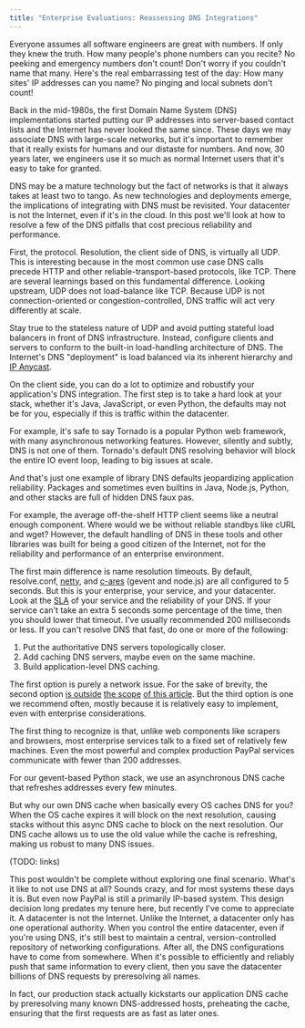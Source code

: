 ```yaml
---
title: "Enterprise Evaluations: Reassessing DNS Integrations"
---
```


<!-- aka Using DNS in Enterprise Environments -->
<!-- aka "In With The Old: Enterprise DNS Considerations" -->

Everyone assumes all software engineers are great with numbers. If
only they knew the truth. How many people's phone numbers can you
recite? No peeking and emergency numbers don't count! Don't worry if
you couldn't name that many. Here's the real embarrassing test of the
day: How many sites' IP addresses can you name? No pinging and local
subnets don't count!

Back in the mid-1980s, the first Domain Name System (DNS)
implementations started putting our IP addresses into server-based
contact lists and the Internet has never looked the same since. These
days we may associate DNS with large-scale networks, but it's
important to remember that it really exists for humans and our distaste
for numbers. And now, 30 years later, we engineers use it so much as
normal Internet users that it's easy to take for granted.

DNS may be a mature technology but the fact of networks is that it
always takes at least two to tango. As new technologies and
deployments emerge, the implications of integrating with DNS must be
revisited. Your datacenter is not the Internet, even if it's in the
cloud. In this post we'll look at how to resolve a few of the DNS
pitfalls that cost precious reliability and performance.

<!-- prevent potential pitfalls that pollute/poison/prey_on projects' precious
  performance and predictability. -->

First, the protocol. Resolution, the client side of DNS, is virtually
all UDP. This is interesting because in the most common use case DNS
calls precede HTTP and other reliable-transport-based protocols, like
TCP. There are several learnings based on this fundamental
difference. Looking upstream, UDP does not load-balance like
TCP. Because UDP is not connection-oriented or congestion-controlled,
DNS traffic will act very differently at scale.

Stay true to the stateless nature of UDP and avoid putting stateful
load balancers in front of DNS infrastructure. Instead, configure
clients and servers to conform to the built-in load-handling
architecture of DNS. The Internet's DNS "deployment" is load balanced
via its inherent hierarchy and [IP Anycast][anycast].

[f5_load_balancing]: https://www.f5.com/pdf/deployment-guides/dns-load-balancing-dg.pdf
[dns_hierarchy]: https://www.novell.com/documentation/dns_dhcp/?page=/documentation/dns_dhcp/dhcp_enu/data/behdbhhj.html
[anycast]: https://en.wikipedia.org/wiki/Anycast

On the client side, you can do a lot to optimize and robustify your
application's DNS integration. The first step is to take a hard look
at your stack, whether it's Java, JavaScript, or even Python, the
defaults may not be for you, especially if this is traffic within the
datacenter.

For example, it's safe to say Tornado is a popular Python web
framework, with many asynchronous networking features. However,
silently and subtly, DNS is not one of them. Tornado's default DNS
resolving behavior will block the entire IO event loop, leading to big
issues at scale.

<!-- https://twitter.com/etrepum/status/585544395006550016 -->
<!-- http://tornado.readthedocs.org/en/latest/netutil.html#tornado.netutil.BlockingResolver -->

And that's just one example of library DNS defaults jeopardizing
application reliability. Packages and sometimes even builtins in Java,
Node.js, Python, and other stacks are full of hidden DNS faux pas.

For example, the average off-the-shelf HTTP client seems like a
neutral enough component. Where would we be without reliable standbys
like cURL and wget? However, the default handling of DNS in these
tools and other libraries was built for being a good citizen of the
Internet, not for the reliability and performance of an enterprise
environment.

The first main difference is name resolution timeouts. By default,
resolve.conf, [netty][netty_dns], and [c-ares][cares_dns] (gevent and node.js) are all
configured to 5 seconds. But this is your enterprise, your service,
and your datacenter. Look at the [SLA][sla] of your service and the
reliability of your DNS. If your service can't take an extra 5 seconds
some percentage of the time, then you should lower that timeout. I've
usually recommended 200 milliseconds or less. If you can't resolve DNS
that fast, do one or more of the following:

1. Put the authoritative DNS servers topologically closer.
2. Add caching DNS servers, maybe even on the same machine.
3. Build application-level DNS caching.

[netty_dns]: https://github.com/netty/netty/blob/1b8086a6c16319c93724d65af1c805363c03b6d0/resolver-dns/src/main/java/io/netty/resolver/dns/DnsNameResolver.java#L310
[cares_dns]: http://c-ares.haxx.se/ares_init.html
[sla]: https://en.wikipedia.org/wiki/Service-level_agreement "Service-Level Agreement"

The first option is purely a network issue. For the sake of brevity,
the second option [is outside][do_bind] [the scope][ubuntu_dnsmasq]
[of this article][djb_dnscache]. But the third option is one we
recommend often, mostly because it is relatively easy to implement,
even with enterprise considerations.

[do_bind]: https://www.digitalocean.com/community/tutorials/how-to-configure-bind-as-a-caching-or-forwarding-dns-server-on-ubuntu-14-04
[ubuntu_dnsmasq]: https://help.ubuntu.com/community/Dnsmasq
[djb_dnscache]: http://cr.yp.to/djbdns/dnscache.html

The first thing to recognize is that, unlike web components like
scrapers and browsers, most enterprise services talk to a fixed set of
relatively few machines. Even the most powerful and complex production
PayPal services communicate with fewer than 200 addresses.

For our gevent-based Python stack, we use an asynchronous DNS cache
that refreshes addresses every few minutes.

But why our own DNS cache when basically every OS caches DNS for you?
When the OS cache expires it will block on the next resolution,
causing stacks without this async DNS cache to block on the next
resolution. Our DNS cache allows us to use the old value while the
cache is refreshing, making us robust to many DNS issues.

(TODO: links)

This post wouldn't be complete without exploring one final
scenario. What's it like to not use DNS at all? Sounds crazy, and for
most systems these days it is. But even now PayPal is still a
primarily IP-based system. This design decision long predates my
tenure here, but recently I've come to appreciate it. A datacenter is
not the Internet. Unlike the Internet, a datacenter only has one
operational authority. When you control the entire datacenter, even if
you're using DNS, it's still best to maintain a central,
version-controlled repository of networking configurations. After all,
the DNS configurations have to come from somewhere. When it's possible
to efficiently and reliably push that same information to every
client, then you save the datacenter billions of DNS requests by
preresolving all names.

In fact, our production stack actually kickstarts our application DNS
cache by preresolving many known DNS-addressed hosts, preheating the
cache, ensuring that the first requests are as fast as later ones.

<!-- "DNS + HTTP: The Reliability and Performance of the Internet,
Inside the Datacenter!" - Too many might not get the joke. -->



<!-- If you control all the
computers and know all the services ahead of time, why wouldn't you
precalculate and predistribute all the connection endpoint metadata? -->
